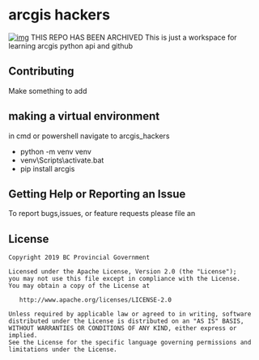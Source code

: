 # arcgis hackers
[![img](https://img.shields.io/badge/Lifecycle-Dormant-ff7f2a)](https://github.com/bcgov/repomountie/blob/master/doc/lifecycle-badges.md)
THIS REPO HAS BEEN ARCHIVED
This is just a workspace for learning arcgis python api and github

## Contributing
Make something to add

## making a virtual environment
in cmd or powershell navigate to arcgis_hackers

* python -m venv venv
* venv\Scripts\activate.bat
* pip install arcgis


## Getting Help or Reporting an Issue
To report bugs,issues, or feature requests please file an 

## License
    Copyright 2019 BC Provincial Government

    Licensed under the Apache License, Version 2.0 (the "License");
    you may not use this file except in compliance with the License.
    You may obtain a copy of the License at

       http://www.apache.org/licenses/LICENSE-2.0

    Unless required by applicable law or agreed to in writing, software
    distributed under the License is distributed on an "AS IS" BASIS,
    WITHOUT WARRANTIES OR CONDITIONS OF ANY KIND, either express or implied.
    See the License for the specific language governing permissions and
    limitations under the License.
